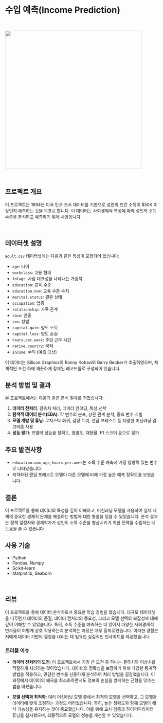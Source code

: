 # 수입 예측(Income Prediction)

<br/>

<code><img height = "450"
src = https://github.com/siilver94/Income-Prediction/assets/57824945/95dcf53e-abe7-4ce9-b76d-c3307ce8304a></code>

<br/>

## 프로젝트 개요

이 프로젝트는 1994년 미국 인구 조사 데이터를 기반으로 성인의 연간 소득이 $50K 이상인지 예측하는 것을 목표로 합니다. 이 데이터는 사회경제적 특성에 따라 성인의 소득 수준을 분석하고 예측하기 위해 사용됩니다.

<br/>

## 데이터셋 설명
`adult.csv` 데이터셋에는 다음과 같은 특성이 포함되어 있습니다:

- `age`: 나이
- `workclass`: 고용 형태
- `fnlwgt`: 사람 대표성을 나타내는 가중치
- `education`: 교육 수준
- `education.num`: 교육 수준 수치
- `marital.status`: 결혼 상태
- `occupation`: 업종
- `relationship`: 가족 관계
- `race`: 인종
- `sex`: 성별
- `capital.gain`: 양도 소득
- `capital.loss`: 양도 손실
- `hours.per.week`: 주당 근무 시간
- `native.country`: 국적
- `income`: 수익 (예측 대상)

이 데이터는 Silicon Graphics의 Ronny Kohavi와 Barry Becker가 추출하였으며, 체계적인 조건 하에 깨끗하게 정제된 레코드들로 구성되어 있습니다.

## 분석 방법 및 결과
본 프로젝트에서는 다음과 같은 분석 절차를 거쳤습니다:

1. **데이터 전처리**: 결측치 처리, 데이터 인코딩, 특성 선택
2. **탐색적 데이터 분석(EDA)**: 각 변수의 분포, 상관 관계 분석, 중요 변수 식별
3. **모델 개발 및 튜닝**: 로지스틱 회귀, 결정 트리, 랜덤 포레스트 등 다양한 머신러닝 알고리즘 사용
4. **성능 평가**: 모델의 성능을 정확도, 정밀도, 재현율, F1 스코어 등으로 평가

## 주요 발견사항
- `education.num`, `age`, `hours.per.week`는 소득 수준 예측에 가장 영향력 있는 변수로 나타났습니다.
- 최적화된 랜덤 포레스트 모델이 다른 모델에 비해 가장 높은 예측 정확도를 보였습니다.

## 결론
이 프로젝트를 통해 데이터의 특성을 깊이 이해하고, 머신러닝 모델을 사용하여 실제 세계의 중요한 경제적 문제를 해결하는 방법에 대한 통찰을 얻을 수 있었습니다. 분석 결과는 정책 결정자와 경제학자가 성인의 소득 수준을 향상시키기 위한 전략을 수립하는 데 도움을 줄 수 있습니다.

## 사용 기술
- Python
- Pandas, Numpy
- Scikit-learn
- Matplotlib, Seaborn

<br/>


## 리뷰

이 프로젝트를 통해 데이터 분석가로서 중요한 학습 경험을 했습니다. 대규모 데이터셋을 다루면서 데이터의 품질, 데이터 전처리의 중요성, 그리고 모델 선택의 복잡성에 대해 깊이 이해할 수 있었습니다. 특히, 소득 수준을 예측하는 데 있어서 다양한 사회경제적 변수들이 어떻게 상호 작용하는지 분석하는 과정은 매우 흥미로웠습니다. 이러한 경험은 저에게 데이터 기반의 결정을 내리는 데 필요한 실질적인 인사이트를 제공했습니다.

### 트러블 이슈

- **데이터 전처리의 도전**: 이 프로젝트에서 가장 큰 도전 중 하나는 결측치와 이상치를 적절하게 처리하는 것이었습니다. 데이터의 정확성을 보장하기 위해 다양한 통계적 방법을 적용하고, 민감한 변수를 신중하게 분석하여 처리 방법을 결정했습니다. 이 과정에서 데이터의 왜곡을 최소화하면서도 정보의 손실을 방지하는 균형을 맞추는 법을 배웠습니다.

- **모델 선택과 최적화**: 여러 머신러닝 모델 중에서 최적의 모델을 선택하고, 그 모델을 데이터에 맞게 조정하는 과정도 어려웠습니다. 특히, 높은 정확도와 함께 모델의 해석 가능성을 유지하는 것이 중요했습니다. 이를 위해 교차 검증과 하이퍼파라미터 튜닝을 실시했으며, 최종적으로 모델의 성능을 개선할 수 있었습니다.
